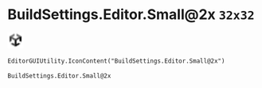 # BuildSettings.Editor.Small@2x `32x32`
<img src="/img/BuildSettings.Editor.Small.png" width=32 height=32>

``` CSharp
EditorGUIUtility.IconContent("BuildSettings.Editor.Small@2x")
```
```
BuildSettings.Editor.Small@2x
```
